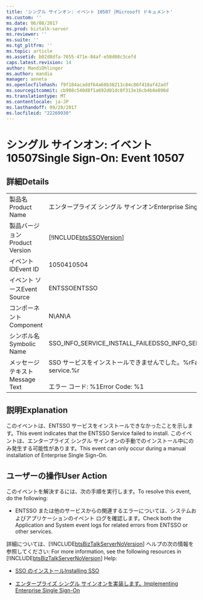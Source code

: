 ```yaml
---
title: 'シングル サインオン: イベント 10507 |Microsoft ドキュメント'
ms.custom: ''
ms.date: 06/08/2017
ms.prod: biztalk-server
ms.reviewer: ''
ms.suite: ''
ms.tgt_pltfrm: ''
ms.topic: article
ms.assetid: b02d8dfa-7655-471e-84af-e58d08c3cefd
caps.latest.revision: 14
author: MandiOhlinger
ms.author: mandia
manager: anneta
ms.openlocfilehash: f9f184acaddf64a68b38211c84c86f418af42adf
ms.sourcegitcommit: cb908c540d8f1a692d01dc8f313e16cb4b4e696d
ms.translationtype: MT
ms.contentlocale: ja-JP
ms.lasthandoff: 09/20/2017
ms.locfileid: "22269930"
---
```

# <a name="single-sign-on-event-10507"></a><span data-ttu-id="bfa0b-102">シングル サインオン: イベント 10507</span><span class="sxs-lookup"><span data-stu-id="bfa0b-102">Single Sign-On: Event 10507</span></span>
## <a name="details"></a><span data-ttu-id="bfa0b-103">詳細</span><span class="sxs-lookup"><span data-stu-id="bfa0b-103">Details</span></span>  
  
|||  
|-|-|  
|<span data-ttu-id="bfa0b-104">製品名</span><span class="sxs-lookup"><span data-stu-id="bfa0b-104">Product Name</span></span>|<span data-ttu-id="bfa0b-105">エンタープライズ シングル サインオン</span><span class="sxs-lookup"><span data-stu-id="bfa0b-105">Enterprise Single Sign-On</span></span>|  
|<span data-ttu-id="bfa0b-106">製品バージョン</span><span class="sxs-lookup"><span data-stu-id="bfa0b-106">Product Version</span></span>|[!INCLUDE[btsSSOVersion](../includes/btsssoversion-md.md)]|  
|<span data-ttu-id="bfa0b-107">イベント ID</span><span class="sxs-lookup"><span data-stu-id="bfa0b-107">Event ID</span></span>|<span data-ttu-id="bfa0b-108">10504</span><span class="sxs-lookup"><span data-stu-id="bfa0b-108">10504</span></span>|  
|<span data-ttu-id="bfa0b-109">イベント ソース</span><span class="sxs-lookup"><span data-stu-id="bfa0b-109">Event Source</span></span>|<span data-ttu-id="bfa0b-110">ENTSSO</span><span class="sxs-lookup"><span data-stu-id="bfa0b-110">ENTSSO</span></span>|  
|<span data-ttu-id="bfa0b-111">コンポーネント</span><span class="sxs-lookup"><span data-stu-id="bfa0b-111">Component</span></span>|<span data-ttu-id="bfa0b-112">N\A</span><span class="sxs-lookup"><span data-stu-id="bfa0b-112">N\A</span></span>|  
|<span data-ttu-id="bfa0b-113">シンボル名</span><span class="sxs-lookup"><span data-stu-id="bfa0b-113">Symbolic Name</span></span>|<span data-ttu-id="bfa0b-114">SSO_INFO_SERVICE_INSTALL_FAILED</span><span class="sxs-lookup"><span data-stu-id="bfa0b-114">SSO_INFO_SERVICE_INSTALL_FAILED</span></span>|  
|<span data-ttu-id="bfa0b-115">メッセージ テキスト</span><span class="sxs-lookup"><span data-stu-id="bfa0b-115">Message Text</span></span>|<span data-ttu-id="bfa0b-116">SSO サービスをインストールできませんでした。%r</span><span class="sxs-lookup"><span data-stu-id="bfa0b-116">Failed to install the SSO service.%r</span></span><br /><br /> <span data-ttu-id="bfa0b-117">エラー コード: %1</span><span class="sxs-lookup"><span data-stu-id="bfa0b-117">Error Code: %1</span></span>|  
  
## <a name="explanation"></a><span data-ttu-id="bfa0b-118">説明</span><span class="sxs-lookup"><span data-stu-id="bfa0b-118">Explanation</span></span>  
 <span data-ttu-id="bfa0b-119">このイベントは、ENTSSO サービスをインストールできなかったことを示します。</span><span class="sxs-lookup"><span data-stu-id="bfa0b-119">This event indicates that the ENTSSO Service failed to install.</span></span> <span data-ttu-id="bfa0b-120">このイベントは、エンタープライズ シングル サインオンの手動でのインストール中にのみ発生する可能性があります。</span><span class="sxs-lookup"><span data-stu-id="bfa0b-120">This event can only occur during a manual installation of Enterprise Single Sign-On.</span></span>  
  
## <a name="user-action"></a><span data-ttu-id="bfa0b-121">ユーザーの操作</span><span class="sxs-lookup"><span data-stu-id="bfa0b-121">User Action</span></span>  
 <span data-ttu-id="bfa0b-122">このイベントを解決するには、次の手順を実行します。</span><span class="sxs-lookup"><span data-stu-id="bfa0b-122">To resolve this event, do the following:</span></span>  
  
-   <span data-ttu-id="bfa0b-123">ENTSSO または他のサービスからの関連するエラーについては、システムおよびアプリケーションのイベント ログを確認します。</span><span class="sxs-lookup"><span data-stu-id="bfa0b-123">Check both the Application and System event logs for related errors from ENTSSO or other services.</span></span>  
  
 <span data-ttu-id="bfa0b-124">詳細については、[!INCLUDE[btsBizTalkServerNoVersion](../includes/btsbiztalkservernoversion-md.md)] ヘルプの次の情報を参照してください: </span><span class="sxs-lookup"><span data-stu-id="bfa0b-124">For more information, see the following resources in [!INCLUDE[btsBizTalkServerNoVersion](../includes/btsbiztalkservernoversion-md.md)] Help:</span></span>  
  
-   [<span data-ttu-id="bfa0b-125">SSO のインストール</span><span class="sxs-lookup"><span data-stu-id="bfa0b-125">Installing SSO</span></span>](../core/installing-sso.md)  
  
-   [<span data-ttu-id="bfa0b-126">エンタープライズ シングル サインオンを実装します。</span><span class="sxs-lookup"><span data-stu-id="bfa0b-126">Implementing Enterprise Single Sign-On</span></span>](../core/implementing-enterprise-single-sign-on.md)